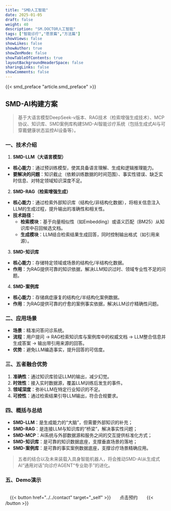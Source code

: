 ```yaml
---
title: "SMD人工智能"
date: 2025-01-05
draft: false
weight: 40
description: "SM.DOCTOR人工智能"
tags: ["智能诊疗","愿景篇","方法篇"]
showViews: false
showLikes: false
showAuthor: true
showZenMode: false
showTableOfContents: true
layoutBackgroundHeaderSpace: false
sharingLinks: false
showComments: false
---
```



{{< smd_preface "article.smd_preface" >}}


## SMD-AI构建方案

>基于大语言模型DeepSeek-v版本、RAG技术（检索增强生成技术）、MCP协议、知识库、SMD案例库构建SMD-AI智能诊疗系统（包括生成式AI与可穿戴健康状态监控AI设备等）。

### **一、技术介绍**
1. **SMD-LLM（大语言模型）**  
- **核心能力**：通过预训练模型，使其具备语言理解、生成和逻辑推理能力。  
- **要解决的问题**：知识截止（依赖训练数据的时间范围）、事实性错误、缺乏实时信息、对特定领域知识深度不足。

2. **SMD-RAG（检索增强生成）**  
- **核心能力**：通过检索外部知识库（结构化/非结构化数据），将相关信息注入LLM的生成过程，提升输出的准确性和相关性。  
- **技术路径**：  
  - **检索模块**：基于向量相似性（如Embedding）或语义匹配（BM25）从知识库中召回候选文档。  
  - **生成模块**：LLM结合检索结果生成回答，同时控制输出格式（如引用来源）。

3. **SMD-知识库**  
- **核心能力**：存储特定领域或场景的结构化/半结构化数据。  
- **作用**：为RAG提供可靠的知识依据，解决LLM知识过时、领域专业性不足的问题。

4. **SMD-案例库**  
- **核心能力**：存储病症康复的结构化/半结构化案例数据。  
- **作用**：为RAG提供可靠的疗愈的案例事实依据，解决LLM诊疗精确性问题。


### **二、应用场景**
- **场景**：精准问答问诊系统。  
- **流程**：用户提问 → RAG检索知识库与案例库中的权威文档 → LLM整合信息并生成答案 → 输出带引用来源的回答。  
- **优势**：避免LLM编造事实，提升回答的可信度。


### **三、五者融合优势**
1. **准确性**：通过知识库验证LLM的输出，减少幻觉。  
2. **时效性**：接入实时数据源，覆盖LLM训练后发生的事件。  
3. **领域深度**：弥补LLM在特定行业知识的不足。  
4. **可控性**：通过检索结果引导LLM输出，符合合规要求。


### **四、概括与总结**
- **SMD-LLM**：是生成能力的“大脑”，但需要外部知识的补充；  
- **SMD-RAG**：是连接LLM与知识库的“桥梁”，解决事实性问题；  
- **SMD-MCP**：AI系统与外部数据源和服务之间的交互提供标准化方式；
- **SMD-知识库**：是可靠的知识数据底座，支撑垂直场景的落地；
- **SMD-案例库**：是可靠的事实案例数据底座，支撑诊疗场景精确应用。  

>五者的结合以及未来装载入具身智能机器人，将会推动SMD-AI从生成式AI“通用对话”向诊疗AGENT“专业助手”的进化。

### **五、Demo演示**
<br>
　{{< button href="../../contact" target="_self" >}}　　点击预约　　{{< /button >}}

